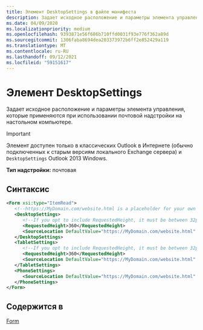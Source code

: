 ```yaml
---
title: Элемент DesktopSettings в файле манифеста
description: Задает исходное расположение и параметры элемента управления, которые применяются при использовании почтовой надстройки на настольном компьютере.
ms.date: 04/09/2020
ms.localizationpriority: medium
ms.openlocfilehash: 9393871e56f686b710ffd0031f93e776f362a89d
ms.sourcegitcommit: 1306faba8694dea203373972b6ff2e852429a119
ms.translationtype: MT
ms.contentlocale: ru-RU
ms.lasthandoff: 09/12/2021
ms.locfileid: "59151617"
---
```

# <a name="desktopsettings-element"></a>Элемент DesktopSettings

Задает исходное расположение и параметры элемента управления, которые применяются при использовании почтовой надстройки на настольном компьютере.

> [!IMPORTANT]
> Элемент доступен только в классических Outlook в Интернете (обычно подключенных к старым версиям локального Exchange сервера) и `DesktopSettings` Outlook 2013 Windows.

**Тип надстройки:** почтовая

## <a name="syntax"></a>Синтаксис

```XML
<Form xsi:type="ItemRead">
   <!--https://MyDomain.com/website.html is a placeholder for your own add-in website.-->
   <DesktopSettings>
      <!--If you opt to include RequestedHeight, it must be between 32px to 450px, inclusive.-->
      <RequestedHeight>360</RequestedHeight>
      <SourceLocation DefaultValue="https://MyDomain.com/website.html" />
   </DesktopSettings>
   <TabletSettings>
      <!--If you opt to include RequestedHeight, it must be between 32px to 450px, inclusive.-->
      <RequestedHeight>360</RequestedHeight>
      <SourceLocation DefaultValue="https://MyDomain.com/website.html" />
   </TabletSettings>
   <PhoneSettings>
      <SourceLocation DefaultValue="https://MyDomain.com/website.html" />
   </PhoneSettings>
</Form>
```

## <a name="contained-in"></a>Содержится в

[Form](form.md)
